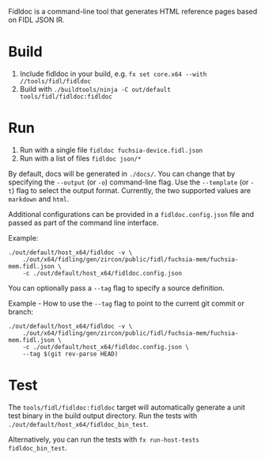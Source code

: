 Fidldoc is a command-line tool that generates HTML reference pages based on FIDL JSON IR.

# Build
1. Include fidldoc in your build, e.g. `fx set core.x64 --with //tools/fidl/fidldoc`
1. Build with `./buildtools/ninja -C out/default tools/fidl/fidldoc:fidldoc`

# Run
1. Run with a single file `fidldoc fuchsia-device.fidl.json`
1. Run with a list of files `fidldoc json/*`

By default, docs will be generated in `./docs/`. You can change that by specifying the `--output` (or `-o`) command-line flag.
Use the `--template` (or `-t`) flag to select the output format. Currently, the two supported values are `markdown` and `html`.

Additional configurations can be provided in a `fidldoc.config.json` file and passed as part of the command
line interface.

Example:

```
./out/default/host_x64/fidldoc -v \
    ./out/x64/fidling/gen/zircon/public/fidl/fuchsia-mem/fuchsia-mem.fidl.json \
    -c ./out/default/host_x64/fidldoc.config.json
```

You can optionally pass a `--tag` flag to specify a source definition.

Example - How to use the `--tag` flag to point to the current git commit or branch:

```
./out/default/host_x64/fidldoc -v \
    ./out/x64/fidling/gen/zircon/public/fidl/fuchsia-mem/fuchsia-mem.fidl.json \
    -c ./out/default/host_x64/fidldoc.config.json \
    --tag $(git rev-parse HEAD)
```

# Test
The `tools/fidl/fidldoc:fidldoc` target will automatically generate a unit test binary in the build output directory.
Run the tests with `./out/default/host_x64/fidldoc_bin_test`.

Alternatively, you can run the tests with `fx run-host-tests fidldoc_bin_test`.